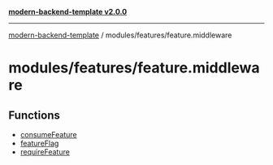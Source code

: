 [**modern-backend-template v2.0.0**](../../../README.md)

***

[modern-backend-template](../../../modules.md) / modules/features/feature.middleware

# modules/features/feature.middleware

## Functions

- [consumeFeature](functions/consumeFeature.md)
- [featureFlag](functions/featureFlag.md)
- [requireFeature](functions/requireFeature.md)
